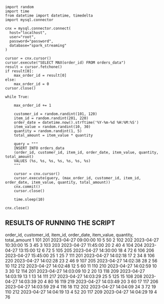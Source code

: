 ```
import random
import time
from datetime import datetime, timedelta
import mysql.connector

cnx = mysql.connector.connect(
  host="localhost",
  user="root",
  password="password",
  database="spark_streaming"
)

cursor = cnx.cursor()
cursor.execute("SELECT MAX(order_id) FROM orders_data")
result = cursor.fetchone()
if result[0]:
    max_order_id = result[0]
else:
    max_order_id = 0
cursor.close()

while True:

    max_order_id += 1
    
    customer_id = random.randint(101, 120)
    item_id = random.randint(201, 220)
    order_date = datetime.now().strftime('%Y-%m-%d %H:%M:%S')
    item_value = random.randint(10, 30)
    quantity = random.randint(1, 5)
    total_amount = item_value * quantity
    
    query = """
    INSERT INTO orders_data 
    (order_id, customer_id, item_id, order_date, item_value, quantity, total_amount) 
    VALUES (%s, %s, %s, %s, %s, %s, %s)
    """
    
    cursor = cnx.cursor()
    cursor.execute(query, (max_order_id, customer_id, item_id, order_date, item_value, quantity, total_amount))
    cnx.commit()
    cursor.close()
    
    time.sleep(10)
    
cnx.close()
```

## RESULTS OF RUNNING THE SCRIPT 

order_id, customer_id, item_id, order_date, item_value, quantity, total_amount
1	101	201	2023-04-27 09:00:00	10	5	50
2	102	202	2023-04-27 10:30:00	15	3	45
3	103	203	2023-04-27 11:45:00	20	2	40
4	104	204	2023-04-27 13:15:00	12	6	72
5	105	205	2023-04-27 14:30:00	18	4	72
6	106	206	2023-04-27 15:45:00	25	1	25
7	111	201	2023-04-27 14:02:18	17	2	34
8	106	220	2023-04-27 14:02:28	23	2	46
9	107	205	2023-04-27 14:02:38	28	2	56
10	112	212	2023-04-27 14:02:48	12	5	60
11	110	210	2023-04-27 14:02:59	10	3	30
12	114	201	2023-04-27 14:03:09	10	2	20
13	118	209	2023-04-27 14:03:19	13	1	13
14	111	217	2023-04-27 14:03:29	25	5	125
15	108	208	2023-04-27 14:03:39	20	4	80
16	119	219	2023-04-27 14:03:49	20	3	60
17	117	206	2023-04-27 14:03:59	29	4	116
18	112	202	2023-04-27 14:04:09	24	3	72
19	110	212	2023-04-27 14:04:19	13	4	52
20	117	209	2023-04-27 14:04:29	19	4	76

